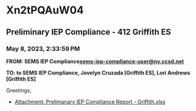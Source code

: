 # Xn2tPQAuW04
## Preliminary IEP Compliance - 412 Griffith ES
### May 8, 2023, 2:33:59 PM
**FROM: SEMS IEP Compliance<sems-iep-compliance-user@nv.ccsd.net>**

**TO: to SEMS IEP Compliance, Jovelyn Cruzada [Griffith ES], Lori Andrews [Griffith ES]**


Greetings, 

 





* [Attachment: Prelimanary IEP Compliance Report - Griffith.xlsx](Xn2tPQAuW04-attachment-1.xlsx)
